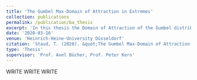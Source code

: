 ```yaml
---
title: 'The Gumbel Max-Domain of Attraction in Extremes'
collection: publications
permalink: /publication/ba_thesis
excerpt: 'In this thesis the Domain of Attraction of the Gumbel distribution is fully characterized. A novel characterization is derived and its useful demonstrated by means of multiple examples.'
date: '2020-03-16'
venue: 'Heinrich-Heine-University Düsseldorf'
citation: 'Staud, T. (2020). &quot;The Gumbel Max-Domain of Attraction in Extremes &quot; '
type: 'Thesis'
supervisor: 'Prof. Axel Bücher, Prof. Peter Kern'
---
```


WRITE WRITE WRITE


